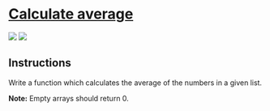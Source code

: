 # [Calculate average](https://www.codewars.com/kata/57a2013acf1fa5bfc4000921/train/java)
![](https://img.shields.io/badge/Codewars-B1361E?style=for-the-badge&logo=codewars&logoColor=grey)
  <img style="margin-right: 8px;" src="https://img.shields.io/badge/java-%23ED8B00.svg?style=for-the-badge&logo=java&logoColor=white">


## Instructions
Write a function which calculates the average of the numbers in a given list.

**Note:** Empty arrays should return 0.